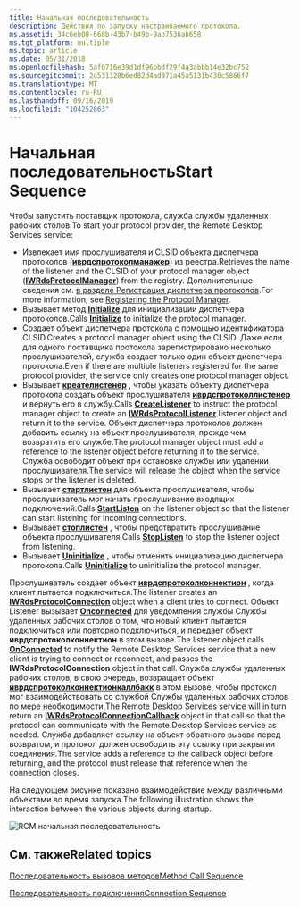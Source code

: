 ```yaml
---
title: Начальная последовательность
description: Действия по запуску настраиваемого протокола.
ms.assetid: 34c6eb08-668b-43b7-b49b-9ab7536ab658
ms.tgt_platform: multiple
ms.topic: article
ms.date: 05/31/2018
ms.openlocfilehash: 5af0716e39d1df96bbdf29f4a3abbb14e32bc752
ms.sourcegitcommit: 2d531328b6ed82d4ad971a45a5131b430c5866f7
ms.translationtype: MT
ms.contentlocale: ru-RU
ms.lasthandoff: 09/16/2019
ms.locfileid: "104252863"
---
```

# <a name="start-sequence"></a><span data-ttu-id="4a64e-103">Начальная последовательность</span><span class="sxs-lookup"><span data-stu-id="4a64e-103">Start Sequence</span></span>

<span data-ttu-id="4a64e-104">Чтобы запустить поставщик протокола, служба службы удаленных рабочих столов:</span><span class="sxs-lookup"><span data-stu-id="4a64e-104">To start your protocol provider, the Remote Desktop Services service:</span></span>

-   <span data-ttu-id="4a64e-105">Извлекает имя прослушивателя и CLSID объекта диспетчера протоколов ([**иврдспротоколманажер**](/windows/desktop/api/wtsprotocol/nn-wtsprotocol-iwrdsprotocolmanager)) из реестра.</span><span class="sxs-lookup"><span data-stu-id="4a64e-105">Retrieves the name of the listener and the CLSID of your protocol manager object ([**IWRdsProtocolManager**](/windows/desktop/api/wtsprotocol/nn-wtsprotocol-iwrdsprotocolmanager)) from the registry.</span></span> <span data-ttu-id="4a64e-106">Дополнительные сведения см. [в разделе Регистрация диспетчера протоколов](registering-the-custom-protocol.md).</span><span class="sxs-lookup"><span data-stu-id="4a64e-106">For more information, see [Registering the Protocol Manager](registering-the-custom-protocol.md).</span></span>
-   <span data-ttu-id="4a64e-107">Вызывает метод [**Initialize**](/windows/desktop/api/wtsprotocol/nf-wtsprotocol-iwrdsprotocolmanager-initialize) для инициализации диспетчера протоколов.</span><span class="sxs-lookup"><span data-stu-id="4a64e-107">Calls [**Initialize**](/windows/desktop/api/wtsprotocol/nf-wtsprotocol-iwrdsprotocolmanager-initialize) to initialize the protocol manager.</span></span>
-   <span data-ttu-id="4a64e-108">Создает объект диспетчера протокола с помощью идентификатора CLSID.</span><span class="sxs-lookup"><span data-stu-id="4a64e-108">Creates a protocol manager object using the CLSID.</span></span> <span data-ttu-id="4a64e-109">Даже если для одного поставщика протокола зарегистрировано несколько прослушивателей, служба создает только один объект диспетчера протокола.</span><span class="sxs-lookup"><span data-stu-id="4a64e-109">Even if there are multiple listeners registered for the same protocol provider, the service only creates one protocol manager object.</span></span>
-   <span data-ttu-id="4a64e-110">Вызывает [**креателистенер**](/windows/desktop/api/wtsprotocol/nf-wtsprotocol-iwrdsprotocolmanager-createlistener) , чтобы указать объекту диспетчера протокола создать объект прослушивателя [**иврдспротоколлистенер**](/windows/desktop/api/wtsprotocol/nn-wtsprotocol-iwrdsprotocollistener) и вернуть его в службу.</span><span class="sxs-lookup"><span data-stu-id="4a64e-110">Calls [**CreateListener**](/windows/desktop/api/wtsprotocol/nf-wtsprotocol-iwrdsprotocolmanager-createlistener) to instruct the protocol manager object to create an [**IWRdsProtocolListener**](/windows/desktop/api/wtsprotocol/nn-wtsprotocol-iwrdsprotocollistener) listener object and return it to the service.</span></span> <span data-ttu-id="4a64e-111">Объект диспетчера протоколов должен добавить ссылку на объект прослушивателя, прежде чем возвратить его службе.</span><span class="sxs-lookup"><span data-stu-id="4a64e-111">The protocol manager object must add a reference to the listener object before returning it to the service.</span></span> <span data-ttu-id="4a64e-112">Служба освободит объект при остановке службы или удалении прослушивателя.</span><span class="sxs-lookup"><span data-stu-id="4a64e-112">The service will release the object when the service stops or the listener is deleted.</span></span>
-   <span data-ttu-id="4a64e-113">Вызывает [**стартлистен**](/windows/desktop/api/wtsprotocol/nf-wtsprotocol-iwrdsprotocollistener-startlisten) для объекта прослушивателя, чтобы прослушиватель мог начать прослушивание входящих подключений.</span><span class="sxs-lookup"><span data-stu-id="4a64e-113">Calls [**StartListen**](/windows/desktop/api/wtsprotocol/nf-wtsprotocol-iwrdsprotocollistener-startlisten) on the listener object so that the listener can start listening for incoming connections.</span></span>
-   <span data-ttu-id="4a64e-114">Вызывает [**стоплистен**](/windows/desktop/api/wtsprotocol/nf-wtsprotocol-iwrdsprotocollistener-stoplisten) , чтобы предотвратить прослушивание объекта прослушивателя.</span><span class="sxs-lookup"><span data-stu-id="4a64e-114">Calls [**StopListen**](/windows/desktop/api/wtsprotocol/nf-wtsprotocol-iwrdsprotocollistener-stoplisten) to stop the listener object from listening.</span></span>
-   <span data-ttu-id="4a64e-115">Вызывает [**Uninitialize**](/windows/desktop/api/wtsprotocol/nf-wtsprotocol-iwrdsprotocolmanager-uninitialize) , чтобы отменить инициализацию диспетчера протокола.</span><span class="sxs-lookup"><span data-stu-id="4a64e-115">Calls [**Uninitialize**](/windows/desktop/api/wtsprotocol/nf-wtsprotocol-iwrdsprotocolmanager-uninitialize) to uninitialize the protocol manager.</span></span>

<span data-ttu-id="4a64e-116">Прослушиватель создает объект [**иврдспротоколконнектион**](/windows/desktop/api/wtsprotocol/nn-wtsprotocol-iwrdsprotocolconnection) , когда клиент пытается подключиться.</span><span class="sxs-lookup"><span data-stu-id="4a64e-116">The listener creates an [**IWRdsProtocolConnection**](/windows/desktop/api/wtsprotocol/nn-wtsprotocol-iwrdsprotocolconnection) object when a client tries to connect.</span></span> <span data-ttu-id="4a64e-117">Объект Listener вызывает [**Onconnected**](/windows/desktop/api/wtsprotocol/nf-wtsprotocol-iwrdsprotocollistenercallback-onconnected) для уведомления службы Службы удаленных рабочих столов о том, что новый клиент пытается подключиться или повторно подключиться, и передает объект **иврдспротоколконнектион** в этом вызове.</span><span class="sxs-lookup"><span data-stu-id="4a64e-117">The listener object calls [**OnConnected**](/windows/desktop/api/wtsprotocol/nf-wtsprotocol-iwrdsprotocollistenercallback-onconnected) to notify the Remote Desktop Services service that a new client is trying to connect or reconnect, and passes the **IWRdsProtocolConnection** object in that call.</span></span> <span data-ttu-id="4a64e-118">Служба службы удаленных рабочих столов, в свою очередь, возвращает объект [**иврдспротоколконнектионкаллбакк**](/windows/desktop/api/wtsprotocol/nn-wtsprotocol-iwrdsprotocolconnectioncallback) в этом вызове, чтобы протокол мог взаимодействовать со службой Службы удаленных рабочих столов по мере необходимости.</span><span class="sxs-lookup"><span data-stu-id="4a64e-118">The Remote Desktop Services service will in turn return an [**IWRdsProtocolConnectionCallback**](/windows/desktop/api/wtsprotocol/nn-wtsprotocol-iwrdsprotocolconnectioncallback) object in that call so that the protocol can communicate with the Remote Desktop Services service as needed.</span></span> <span data-ttu-id="4a64e-119">Служба добавляет ссылку на объект обратного вызова перед возвратом, и протокол должен освободить эту ссылку при закрытии соединения.</span><span class="sxs-lookup"><span data-stu-id="4a64e-119">The service adds a reference to the callback object before returning, and the protocol must release that reference when the connection closes.</span></span>

<span data-ttu-id="4a64e-120">На следующем рисунке показано взаимодействие между различными объектами во время запуска.</span><span class="sxs-lookup"><span data-stu-id="4a64e-120">The following illustration shows the interaction between the various objects during startup.</span></span>

![RCM начальная последовательность](images/protocol-startsequence.png)

## <a name="related-topics"></a><span data-ttu-id="4a64e-122">См. также</span><span class="sxs-lookup"><span data-stu-id="4a64e-122">Related topics</span></span>

<dl> <dt>

[<span data-ttu-id="4a64e-123">Последовательность вызовов методов</span><span class="sxs-lookup"><span data-stu-id="4a64e-123">Method Call Sequence</span></span>](method-call-sequence.md)
</dt> <dt>

[<span data-ttu-id="4a64e-124">Последовательность подключения</span><span class="sxs-lookup"><span data-stu-id="4a64e-124">Connection Sequence</span></span>](connection-sequence.md)
</dt> </dl>

 

 




